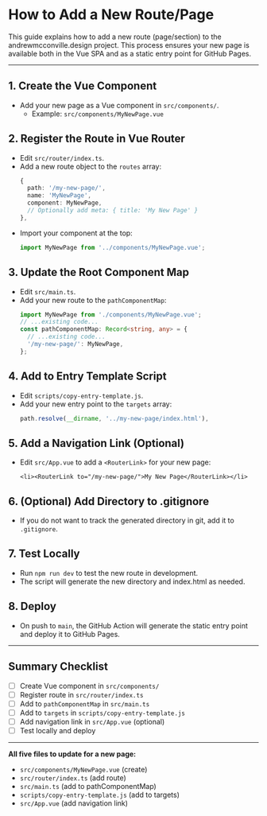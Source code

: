 # How to Add a New Route/Page

This guide explains how to add a new route (page/section) to the andrewmcconville.design project. This process ensures your new page is available both in the Vue SPA and as a static entry point for GitHub Pages.

---

## 1. Create the Vue Component
- Add your new page as a Vue component in `src/components/`.
  - Example: `src/components/MyNewPage.vue`

## 2. Register the Route in Vue Router
- Edit `src/router/index.ts`.
- Add a new route object to the `routes` array:
  ```ts
  {
    path: '/my-new-page/',
    name: 'MyNewPage',
    component: MyNewPage,
    // Optionally add meta: { title: 'My New Page' }
  },
  ```
- Import your component at the top:
  ```ts
  import MyNewPage from '../components/MyNewPage.vue';
  ```

## 3. Update the Root Component Map
- Edit `src/main.ts`.
- Add your new route to the `pathComponentMap`:
  ```ts
  import MyNewPage from './components/MyNewPage.vue';
  // ...existing code...
  const pathComponentMap: Record<string, any> = {
    // ...existing code...
    '/my-new-page/': MyNewPage,
  };
  ```

## 4. Add to Entry Template Script
- Edit `scripts/copy-entry-template.js`.
- Add your new entry point to the `targets` array:
  ```js
  path.resolve(__dirname, '../my-new-page/index.html'),
  ```

## 5. Add a Navigation Link (Optional)
- Edit `src/App.vue` to add a `<RouterLink>` for your new page:
  ```vue
  <li><RouterLink to="/my-new-page/">My New Page</RouterLink></li>
  ```

## 6. (Optional) Add Directory to .gitignore
- If you do not want to track the generated directory in git, add it to `.gitignore`.

## 7. Test Locally
- Run `npm run dev` to test the new route in development.
- The script will generate the new directory and index.html as needed.

## 8. Deploy
- On push to `main`, the GitHub Action will generate the static entry point and deploy it to GitHub Pages.

---

## Summary Checklist
- [ ] Create Vue component in `src/components/`
- [ ] Register route in `src/router/index.ts`
- [ ] Add to `pathComponentMap` in `src/main.ts`
- [ ] Add to `targets` in `scripts/copy-entry-template.js`
- [ ] Add navigation link in `src/App.vue` (optional)
- [ ] Test locally and deploy

---

**All five files to update for a new page:**
- `src/components/MyNewPage.vue` (create)
- `src/router/index.ts` (add route)
- `src/main.ts` (add to pathComponentMap)
- `scripts/copy-entry-template.js` (add to targets)
- `src/App.vue` (add navigation link)
